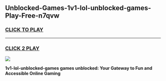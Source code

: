 
## Unblocked-Games-1v1-lol-unblocked-games-Play-Free-n7qvw
<h3>
<a href="https://premium76.site?title=1v1-lol-unblocked-games&ref=21A">CLICK TO PLAY</a></h3>
<hr>

<h3>
<a href="https://premium76.site?title=1v1-lol-unblocked-games&ref=21A">CLICK 2 PLAY</a>
  
</h3>

<a href="https://premium76.site?title=1v1-lol-unblocked-games&ref=21A"><img src="https://clearcache.store/games.png"></a>


**1v1-lol-unblocked-games games unblocked: Your Gateway to Fun and Accessible Online Gaming**
